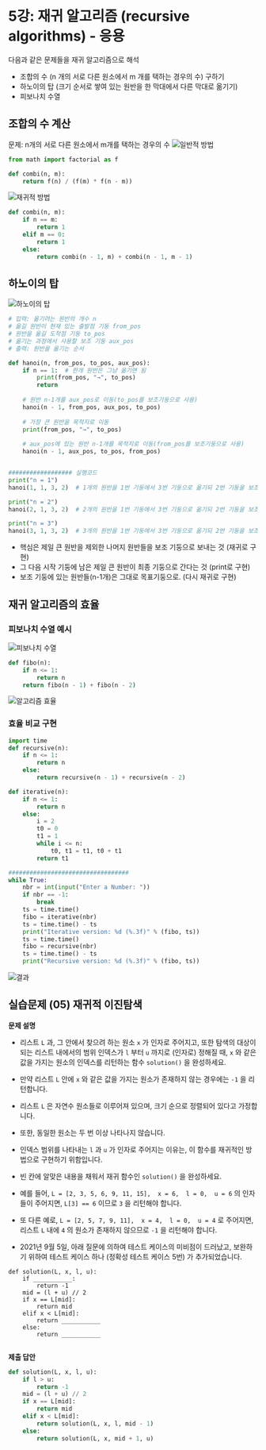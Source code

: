 # 5강: 재귀 알고리즘 (recursive algorithms) - 응용
다음과 같은 문제들을 재귀 알고리즘으로 해석
- 조합의 수 (n 개의 서로 다른 원소에서 m 개를 택하는 경우의 수) 구하기
- 하노이의 탑 (크기 순서로 쌓여 있는 원반을 한 막대에서 다른 막대로 옮기기)
- 피보나치 수열

## 조합의 수 계산
문제: n개의 서로 다른 원소에서 m개를 택하는 경우의 수
![일반적 방법](./img/Lect05/5-1.png)
```python
from math import factorial as f

def combi(n, m):
    return f(n) / (f(m) * f(n - m))
```
![재귀적 방법](./img/Lect05/5-2.png)
```python
def combi(n, m):
    if n == m:
        return 1
    elif m == 0:
        return 1
    else:
        return combi(n - 1, m) + combi(n - 1, m - 1)

```

## 하노이의 탑
![하노이의 탑](./img/Lect05/5-3.gif)
```python
# 입력: 옮기려는 원반의 개수 n
# 옮길 원반이 현재 있는 출발점 기둥 from_pos
# 원반을 옮길 도착점 기둥 to_pos
# 옮기는 과정에서 사용할 보조 기둥 aux_pos
# 출력: 원반을 옮기는 순서

def hanoi(n, from_pos, to_pos, aux_pos):
    if n == 1:  # 한개 원반은 그냥 옮기면 됨
        print(from_pos, "→", to_pos)
        return
    
    # 원반 n-1개를 aux_pos로 이동(to_pos를 보조기둥으로 사용)
    hanoi(n - 1, from_pos, aux_pos, to_pos)
    
    # 가장 큰 원반을 목적지로 이동
    print(from_pos, "→", to_pos)
    
    # aux_pos에 있는 원반 n-1개를 목적지로 이동(from_pos를 보조기둥으로 사용)
    hanoi(n - 1, aux_pos, to_pos, from_pos)


################## 실행코드
print("n = 1")
hanoi(1, 1, 3, 2)  # 1개의 원반을 1번 기둥에서 3번 기둥으로 옮기되 2번 기둥을 보조기둥으로 사용

print("n = 2")
hanoi(2, 1, 3, 2)  # 2개의 원반을 1번 기둥에서 3번 기둥으로 옮기되 2번 기둥을 보조기둥으로 사용

print("n = 3")
hanoi(3, 1, 3, 2)  # 3개의 원반을 1번 기둥에서 3번 기둥으로 옮기되 2번 기둥을 보조기둥으로 사용
```
- 핵심은 제일 큰 원반을 제외한 나머지 원반들을 보조 기둥으로 보내는 것 (재귀로 구현)
- 그 다음 시작 기둥에 남은 제일 큰 원반이 최종 기둥으로 간다는 것 (print로 구현)
- 보조 기둥에 있는 원반들(n-1개)은 그대로 목표기둥으로. (다시 재귀로 구현) 


## 재귀 알고리즘의 효율
### 피보나치 수열 예시
![피보나치 수열](./img/Lect05/5-4.png)
```python
def fibo(n):
    if n <= 1:
        return n
    return fibo(n - 1) + fibo(n - 2)
```
![알고리즘 효율](./img/Lect05/5-5.png)

### 효율 비교 구현
```python
import time
def recursive(n): 
    if n <= 1:
        return n
    else:
        return recursive(n - 1) + recursive(n - 2)

def iterative(n):
    if n <= 1:
        return n
    else:
        i = 2
        t0 = 0
        t1 = 1
        while i <= n:
            t0, t1 = t1, t0 + t1
        return t1

##################################
while True:
    nbr = int(input("Enter a Number: "))
    if nbr == -1:
        break
    ts = time.time()
    fibo = iterative(nbr)
    ts = time.time() - ts
    print("Iterative version: %d (%.3f)" % (fibo, ts))
    ts = time.time()
    fibo = recursive(nbr)
    ts = time.time() - ts
    print("Recursive version: %d (%.3f)" % (fibo, ts))
```
![결과](./img/Lect05/5-6.png)


## 실습문제 (05) 재귀적 이진탐색
**문제 설명**<br>
- 리스트 `L` 과, 그 안에서 찾으려 하는 원소 `x` 가 인자로 주어지고, 또한 탐색의 대상이 되는 리스트 내에서의 범위 인덱스가 `l` 부터 `u` 까지로 (인자로) 정해질 때, `x` 와 같은 값을 가지는 원소의 인덱스를 리턴하는 함수 `solution()` 을 완성하세요.
- 만약 리스트 `L` 안에 `x` 와 같은 값을 가지는 원소가 존재하지 않는 경우에는 `-1` 을 리턴합니다.
- 리스트 `L` 은 자연수 원소들로 이루어져 있으며, 크기 순으로 정렬되어 있다고 가정합니다.
- 또한, 동일한 원소는 두 번 이상 나타나지 않습니다.
- 인덱스 범위를 나타내는 `l` 과 `u` 가 인자로 주어지는 이유는, 이 함수를 재귀적인 방법으로 구현하기 위함입니다.
- 빈 칸에 알맞은 내용을 채워서 재귀 함수인 `solution()` 을 완성하세요.

- 예를 들어,
`L = [2, 3, 5, 6, 9, 11, 15], 
x = 6, 
l = 0, 
u = 6` 의 인자들이 주어지면, `L[3] == 6` 이므로 `3` 을 리턴해야 합니다.

- 또 다른 예로,
`L = [2, 5, 7, 9, 11], 
x = 4, 
l = 0, 
u = 4` 로 주어지면, 리스트 `L` 내에 `4` 의 원소가 존재하지 않으므로 `-1` 을 리턴해야 합니다.

- 2021년 9월 5일, 아래 질문에 의하여 테스트 케이스의 미비점이 드러났고, 보완하기 위하여 테스트 케이스 하나 (정확성 테스트 케이스 5번) 가 추가되었습니다.

```
def solution(L, x, l, u):
    if ___________:
        return -1
    mid = (l + u) // 2
    if x == L[mid]:
        return mid
    elif x < L[mid]:
        return ___________
    else:
        return ___________
        
```

**제출 답안**<br>
```python
def solution(L, x, l, u):
    if l > u:
        return -1
    mid = (l + u) // 2
    if x == L[mid]:
        return mid
    elif x < L[mid]:
        return solution(L, x, l, mid - 1)
    else:
        return solution(L, x, mid + 1, u)
```